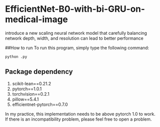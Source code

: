 # EfficientNet-B0-with-bi-GRU-on-medical-image
introduce a new scaling neural network model that carefully balancing network depth, width, and resolution can lead to better performance

##How to run
To run this program, simply type the following command:

`python .py`

## Package dependency
1. scikit-lean==0.21.2
2. pytorch==1.0.1
3. torchvision==0.2.1
4. pillow==5.4.1
5. efficientnet-pytorch==0.7.0

In my practice, this implementation needs to be above pytorch 1.0 to work. If there is an incompatibility problem, please feel free to open a problem.

